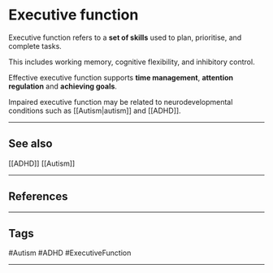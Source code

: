 # Executive function

Executive function refers to a **set of skills** used to plan, prioritise, and complete tasks.

This includes working memory, cognitive flexibility, and inhibitory control.

Effective executive function supports **time management**, **attention regulation** and **achieving goals**.

Impaired executive function may be related to neurodevelopmental conditions such as [[Autism|autism]] and [[ADHD]].

---
## See also

[[ADHD]]
[[Autism]]

---
## References

---
## Tags

#Autism #ADHD #ExecutiveFunction 

---
